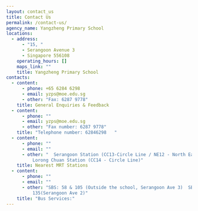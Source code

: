 ```yaml
---
layout: contact_us
title: Contact Us
permalink: /contact-us/
agency_name: Yangzheng Primary School
locations:
  - address:
      - "15, "
      - Serangoon Avenue 3
      - Singapore 556108
    operating_hours: []
    maps_link: ""
    title: Yangzheng Primary School
contacts:
  - content:
      - phone: +65 6284 6298
      - email: yzps@moe.edu.sg
      - other: "Fax: 6287 9778"
    title: General Enquiries & Feedback
  - content:
      - phone: ""
      - email: yzps@moe.edu.sg
      - other: "Fax number: 6287 9778"
    title: "Telephone number: 62846298   "
  - content:
      - phone: ""
      - email: ""
      - other: "  Serangoon Station (CC13-Circle Line / NE12 - North East Line) or
          Lorong Chuan Station (CC14 - Circle Line)"
    title: Nearest MRT Stations
  - content:
      - phone: ""
      - email: ""
      - other: "SBS: 58 & 105 (Outside the school, Serangoon Ave 3)  SBS: 45, 133 &
          135(Serangoon Ave 2)"
    title: "Bus Services:"
---
```

